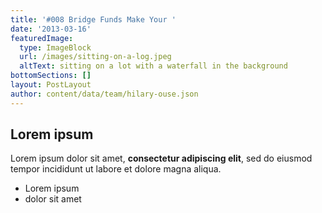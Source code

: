 ```yaml
---
title: '#008 Bridge Funds Make Your '
date: '2013-03-16'
featuredImage:
  type: ImageBlock
  url: /images/sitting-on-a-log.jpeg
  altText: sitting on a lot with a waterfall in the background
bottomSections: []
layout: PostLayout
author: content/data/team/hilary-ouse.json
---
```

## Lorem ipsum

Lorem ipsum dolor sit amet, **consectetur adipiscing elit**, sed do eiusmod tempor incididunt ut labore et dolore magna aliqua.

- Lorem ipsum
- dolor sit amet